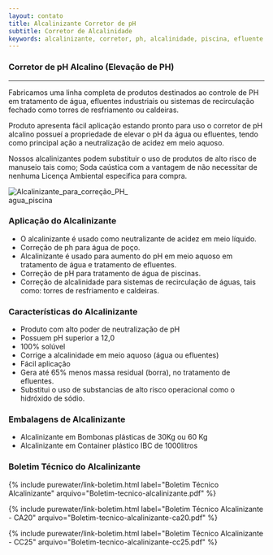 ```yaml
---
layout: contato
title: Alcalinizante Corretor de pH
subtitle: Corretor de Alcalinidade
keywords: alcalinizante, corretor, ph, alcalinidade, piscina, efluente
---
```


### Corretor de pH Alcalino (Elevação de PH)
----
Fabricamos uma linha completa de produtos destinados ao controle de PH em tratamento de água, efluentes industriais ou sistemas de recirculação fechado como torres de resfriamento ou caldeiras.

Produto apresenta fácil aplicação estando pronto para uso o corretor de pH alcalino possueí a propriedade de elevar o pH da água ou efluentes, tendo como principal ação a neutralização de acidez em meio aquoso.

Nossos alcalinizantes podem substituir o uso de produtos de alto risco de manuseio tais como; Soda caústica com a vantagem de não necessitar de nenhuma Licença Ambiental especifica para compra.

<img class="img-responsive pull-Right" style="max-width: 48%;" src="../../website/images/Alcalinizante_agua_efluente_piscina.jpg" alt="Alcalinizante_para_correção_PH_agua_piscina">

### Aplicação do Alcalinizante

- O alcalinizante é usado como neutralizante de acidez em meio líquido.
- Correção de ph para água de poço.
- Alcalinizante é usado para aumento do pH em meio aquoso em tratamento de água e tratamento de efluentes.
- Correção de pH para tratamento de água de piscinas.
- Correção de alcalinidade para sistemas de recirculação de águas, tais como: torres de resfriamento e caldeiras.

### Características do Alcalinizante

- Produto com alto poder de neutralização de pH
- Possuem pH superior a 12,0
- 100% solúvel
- Corrige a alcalinidade em meio aquoso (água ou efluentes)
- Fácil aplicação
- Gera até 65% menos massa residual (borra), no tratamento de efluentes.
- Substitui o uso de substancias de alto risco operacional como o hidróxido de sódio.


### Embalagens de Alcalinizante

- Alcalinizante em Bombonas plásticas de 30Kg ou 60 Kg
- Alcalinizante em Container plástico IBC de 1000litros

### Boletim Técnico do Alcalinizante

{% include purewater/link-boletim.html 
   label="Boletim Técnico Alcalinizante" 
   arquivo="Boletim-tecnico-alcalinizante.pdf" %}

{% include purewater/link-boletim.html 
   label="Boletim Técnico Alcalinizante - CA20" 
   arquivo="Boletim-tecnico-alcalinizante-ca20.pdf" %}

{% include purewater/link-boletim.html 
   label="Boletim Técnico Alcalinizante - CC25" 
   arquivo="Boletim-tecnico-alcalinizante-cc25.pdf" %}
